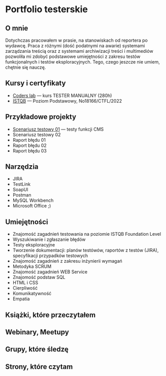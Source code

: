 # Portfolio testerskie
## O mnie
Dotychczas pracowałem w prasie, na stanowiskach od reportera po wydawcę. Praca z różnymi (dość podatnymi na awarie) systemami zarządzania treścią oraz z systemami archiwizacji treści i multimediów pozwoliła mi zdobyć podstawowe umiejętności z zakresu testów funkcjonalnych i testów eksploracyjnych. Tego, czego jeszcze nie umiem, chętnie się nauczę.
## Kursy i certyfikaty
- [Coders lab](https://coderslab.pl/pl/tester-manualny) — kurs TESTER MANUALNY (280h)
- [ISTQB](https://drive.google.com/file/d/1nYt1jzC_lXlh8EoCC2MbPqG64i5-nQqZ/view?usp=sharing) — Poziom Podstawowy, No18166/CTFL/2022
## Przykładowe projekty
- [Scenariusz testowy 01](https://github.com/albinmb/portfolio/blob/main/SCENARIUSZTESTOWY.pdf) — testy funkcji CMS
- Scenariusz testowy 02
- Raport błędu 01
- Raport błędu 02
- Raport błędu 03
## Narzędzia
- JIRA
- TestLink
- SoapUI
- Postman
- MySQL Workbench
- Microsoft Office ;)
## Umiejętności
- Znajomość zagadnień testowania na poziomie ISTQB Foundation Level
- Wyszukiwanie i zgłaszanie błędów
- Testy eksploracyjne
- Tworzenie dokumentacji: planów testówów, raportów z testów (JIRA), specyfikacji przypadków testowych
- Znajomość zagadnień z zakresu inżynierii wymagań
- Metodyka SCRUM
- Znajomość zagadnień WEB Service
- Znajomość podstaw SQL
- HTML i CSS
- Cierpliwość
- Komunikatywność
- Empatia
## Książki, które przeczytałem
## Webinary, Meetupy
## Grupy, które śledzę
## Strony, które czytam
